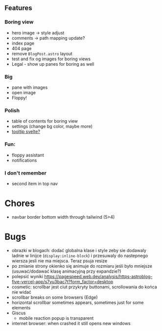 ## Features

### Boring view
  - hero image -> style adjust
  - comments -> path mapping update?
  - index page
  - 404 page
  - remove `BlogPost.astro` layout
  - test and fix og images for boring views
  - Legal - show up panes for boring as well

### Big
- pane with images
- open image
- Floppy!

### Polish
- table of contents for boring view
- settings (change bg color, maybe more)
- [tooltip svelte?](https://dev.to/danawoodman/svelte-quick-tip-using-actions-to-integrate-with-javascript-libraries-tippy-tooltips-2m94)

### Fun:
- floppy assistant
- notifications

### I don't remember

- second item in top nav

# Chores
- navbar border bottom width through tailwind (5>4)

# Bugs
- obrazki w blogach: dodać globalna klase i style zeby sie dodawaly ladnie w linijce (`display:inline-block`) i przesuwaly do nastepnego wiersza jesli nie ma miejsca. Teraz psuja resize
- po zmianie strony okienko się animuje do rozmiaru jeśli było mniejsze (usuwać/dodawać klasę animacyjną przy expandzie?)
- polepsić wyniki https://pagespeed.web.dev/analysis/https-astroblog-five-vercel-app/s7yu3bac7t?form_factor=desktop
- cosmetic: scrollbar jest ciut przykryty buttonami, scrollowania do końca nie widać
- scrollbar breaks on some browsers (Edge)
- horizontal scrollbar sometimes appears, sometimes just for some elements
- Giscus
    - mobile reaction popup is transparent
- internet browser: when crashed it still opens new windows
